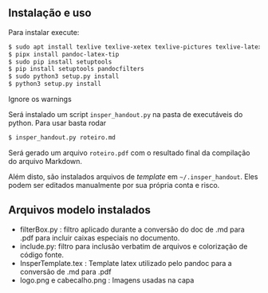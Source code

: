 ## Instalação e uso

Para instalar execute:

```bash
$ sudo apt install texlive texlive-xetex texlive-pictures texlive-latex-extra pandoc python3-pandocfilters
$ pipx install pandoc-latex-tip
$ sudo pip install setuptools
$ pip install setuptools pandocfilters
$ sudo python3 setup.py install
$ python3 setup.py install
```

Ignore os warnings

Será instalado um script `insper_handout.py` na pasta de executáveis do python. Para usar basta rodar

```bash
$ insper_handout.py roteiro.md
```

Será gerado um arquivo `roteiro.pdf` com o resultado final da compilação do arquivo Markdown.

Além disto, são instalados arquivos de *template* em `~/.insper_handout`. Eles podem ser editados manualmente por sua própria conta e risco.

## Arquivos modelo instalados

- filterBox.py : filtro aplicado durante a conversão do doc de .md para .pdf para incluir caixas especiais no documento. 
- include.py: filtro para inclusão verbatim de arquivos e colorização de código fonte. 
- InsperTemplate.tex : Template latex utilizado pelo pandoc para a conversão de .md para .pdf
- logo.png e cabecalho.png : Imagens usadas na capa
